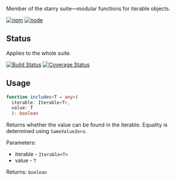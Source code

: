 Member of the starry suite—modular functions for iterable objects.

[![npm](https://img.shields.io/npm/v/starry.includes.svg?style=flat-square)](https://www.npmjs.com/package/starry.includes) [![node](https://img.shields.io/node/v/starry.includes.svg?style=flat-square)](https://nodejs.org/en/download/)

## Status

Applies to the whole suite.

[![Build Status](https://img.shields.io/travis/seangenabe/starry.svg?style=flat-square)](https://travis-ci.org/seangenabe/starry) [![Coverage Status](https://img.shields.io/coveralls/seangenabe/starry.svg?style=flat-square)](https://coveralls.io/github/seangenabe/starry)

## Usage

```typescript
function includes<T = any>(
  iterable: Iterable<T>,
  value: T  
  ): boolean
```

Returns whether the value can be found in the iterable. Equality is determined using `SameValueZero`.

Parameters:
* iterable - `Iterable<T>`
* value - `T`

Returns: `boolean`

